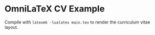 # OmniLaTeX CV Example

Compile with `latexmk -lualatex main.tex` to render the curriculum vitae layout.
